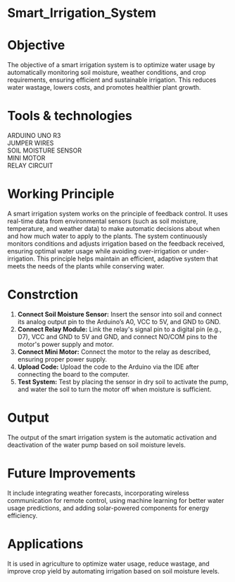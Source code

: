 # Smart_Irrigation_System
# Objective
The objective of a smart irrigation system is to optimize water usage by automatically monitoring soil moisture, weather conditions, and crop requirements, ensuring efficient and sustainable irrigation. This reduces water wastage, lowers costs, and promotes healthier plant growth.
# Tools & technologies
ARDUINO UNO R3  
JUMPER WIRES  
SOIL MOISTURE SENSOR  
MINI MOTOR  
RELAY  CIRCUIT  
# Working Principle
A smart irrigation system works on the principle of feedback control. It uses real-time data from environmental sensors (such as soil moisture, temperature, and weather data) to make automatic decisions about when and how much water to apply to the plants. The system continuously monitors conditions and adjusts irrigation based on the feedback received, ensuring optimal water usage while avoiding over-irrigation or under-irrigation. This principle helps maintain an efficient, adaptive system that meets the needs of the plants while conserving water.
# Constrction
1. **Connect Soil Moisture Sensor:** Insert the sensor into soil and connect its analog output pin to the Arduino’s A0, VCC to 5V, and GND to GND.  
2. **Connect Relay Module:** Link the relay's signal pin to a digital pin (e.g., D7), VCC and GND to 5V and GND, and connect NO/COM pins to the motor's power supply and motor.  
3. **Connect Mini Motor:** Connect the motor to the relay as described, ensuring proper power supply.  
4. **Upload Code:** Upload the code to the Arduino via the IDE after connecting the board to the computer.  
5. **Test System:** Test by placing the sensor in dry soil to activate the pump, and water the soil to turn the motor off when moisture is sufficient.  
# Output
The output of the smart irrigation system is the automatic activation and deactivation of the water pump based on soil moisture levels.
# Future Improvements
It include integrating weather forecasts, incorporating wireless communication for remote control, using machine learning for better water usage predictions, and adding solar-powered components for energy efficiency.
# Applications
It is used in agriculture to optimize water usage, reduce wastage, and improve crop yield by automating irrigation based on soil moisture levels.
